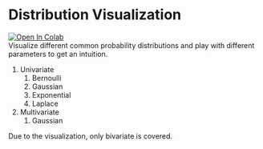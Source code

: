 # Distribution Visualization
[![Open In Colab](https://colab.research.google.com/assets/colab-badge.svg)](https://colab.research.google.com/github/tobiaaa/Distribution_Visualization/blob/master/distribution_visualization.ipynb) \
Visualize different common probability distributions and play with different parameters to get an intuition.
1. Univariate
   1. Bernoulli
   2. Gaussian
   3. Exponential
   4. Laplace
2. Multivariate
   1. Gaussian

Due to the visualization, only bivariate is covered.
